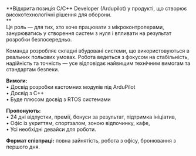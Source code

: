 **Відкрита позиція C/C++ Developer (Ardupilot) у продукті, що створює
високотехнологічні рішення для оборони.  
**  
Ця роль — для тих, хто хоче працювати з мікроконтролерами, занурюватись у
створення систем з нуля і впливати на результат розробки безпосередньо.

Команда розробляє складні вбудовані системи, що використовуються в реальних
польових умовах. Робота ведеться з фокусом на стабільність, надійність та
точність — усе відповідає найвищим технічним вимогам та стандартам безпеки.

**Вимоги:**  
• Досвід розробки кастомних модулів під ArduPilot  
• Досвід з C++  
• Буде плюсом досвід з RTOS системами

**Пропонують:**  
• 24 дні відпустки, премії, бонуси за результат, підтримка ініціатив,  
• Офіс із укриттям, спортзалом, зоною відпочинку, кафе,  
• Усі необхідні девайси для роботи.

**Формат співпраці:** повна зайнятість, робота з офісу, бронювання з першого
дня.